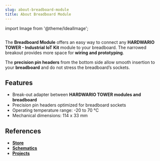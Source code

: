 ```yaml
---
slug: about-breadboard-module
title: About Breadboard Module
---
```

import Image from '@theme/IdealImage';

<div class="container">
  <div class="row">
    <div class="col col--4">
      <div><Image img={require('./breadboard-module.png')} /></div>
    </div>
    <div class="col col--6">
      <p>
        The <b>Breadboard Module</b> offers an easy way to connect any <b>HARDWARIO TOWER - Industrial IoT Kit</b> module to your breadboard. The narrowed breakout provides more space for <b>wiring and prototyping</b>.
      </p>
      <p>
        The <b>precision pin headers</b> from the bottom side allow smooth insertion to your <b>breadboard</b> and do not stress the breadboard’s sockets.
      </p>
    </div>
  </div>
</div>

## Features
- Break-out adapter between **HARDWARIO TOWER modules and breadboard**
- Precision pin headers optimized for breadboard sockets
- Operating temperature range: -20 to 70 °C
- Mechanical dimensions: 114 x 33 mm

## References
- [**Store**](https://www.hardwario.store/p/breadboard-module)
- [**Schematics**](https://github.com/hardwario/bc-hardware/tree/master/out/bc-module-breadboard)
- [**Projects**](https://www.hackster.io/hardwario/projects?part_id=73867)
